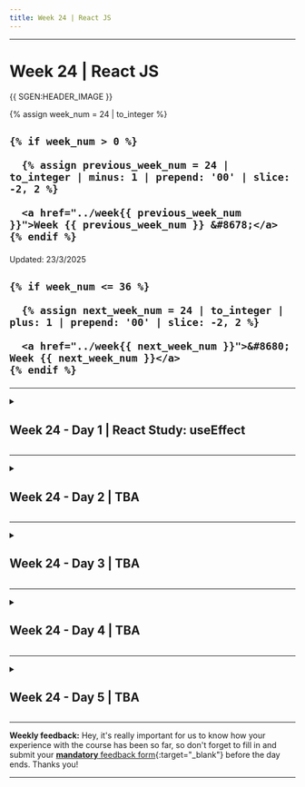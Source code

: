```yaml
---
title: Week 24 | React JS
---
```


<hr class="mb-0">

<h1 id="{{ Week 24-React JS | slugify }}">
  <span class="week-prefix">Week 24 |</span> React JS
</h1>

{{ SGEN:HEADER_IMAGE }}

<div class="week-controls">

  {% assign week_num = 24 | to_integer %}

  <h2 class="week-controls__previous_week">

    {% if week_num > 0 %}

      {% assign previous_week_num = 24 | to_integer | minus: 1 | prepend: '00' | slice: -2, 2 %}

      <a href="../week{{ previous_week_num }}">Week {{ previous_week_num }} &#8678;</a>
    {% endif %}

  </h2>

  <span>Updated: 23/3/2025</span>

  <h2 class="week-controls__next_week">

    {% if week_num <= 36 %}

      {% assign next_week_num = 24 | to_integer | plus: 1 | prepend: '00' | slice: -2, 2 %}

      <a href="../week{{ next_week_num }}">&#8680; Week {{ next_week_num }}</a>
    {% endif %}

  </h2>

</div>

---

<!-- Week 24 - Day 1 | React Study: useEffect -->
<details markdown="1">
  <summary>
    <h2>
      <span class="summary-day">Week 24 - Day 1</span> | React Study: useEffect</h2>
  </summary>

### Schedule

  - **Study the suggested material**
  - **Practice on the topics and share your questions**

### Study Plan

  The plan for today and tomorrow is to study the following article by `Dan Abramov*`:

  - [**A Complete Guide to useEffect**](https://overreacted.io/a-complete-guide-to-useeffect/){:target="_blank"}

  This is a long, lengthy article that goes into deep details about the `useEffect` Hook and the Components' lifecycle. 

  It is highly recommended that you read the full article as it provides some very important concepts and rules that you must know if you want to master `React`. That's why we split this task in two days. 

  Here are some of the main points covered in the the article:

  - How do I replicate `componentDidMount**` with useEffect?
  - How do I correctly fetch data inside useEffect? What is []?
  - Do I need to specify functions as effect dependencies or not?
  - Why do I sometimes get an infinite refetching loop?
  - Why do I sometimes get an old state or prop value inside my effect?

  Make sure to open up all the `Codesandbox` demos provided in the article and study and experiment with the code.

  *_(Dan Abramov is a core contributor to React and the creator of Redux)_

  **_(componentDidMount is a special lifecycle method used in Class Components that gets called when the component has been mounted. More about Class Components and `componentDidMount` [here](https://react.dev/reference/react/Component){:target="_blank"})_

<!-- Summary -->

<!-- Exercises -->

<!-- Extra Resources -->

<!-- Sources and Attributions -->
  
</details>

<hr class="mt-1">

<!-- Week 24 - Day 2 | TBA -->
<details markdown="1">
  <summary>
    <h2>
      <span class="summary-day">Week 24 - Day 2</span> | TBA</h2>
  </summary>

### Schedule

  - **Study the suggested material**
  - **Practice on the topics and share your questions**

<!-- Study Plan -->

<!-- Summary -->

<!-- Exercises -->

<!-- Extra Resources -->

<!-- Sources and Attributions -->
  
</details>

<hr class="mt-1">

<!-- Week 24 - Day 3 | TBA -->
<details markdown="1">
  <summary>
    <h2>
      <span class="summary-day">Week 24 - Day 3</span> | TBA</h2>
  </summary>

### Schedule

  - **Watch the lectures**
  - **Study the suggested material**
  - **Practice on the topics and share your questions**

### Study Plan

  Your instructor will share the video lectures with you. Here are the topics covered:

  - **Part 1:** 
  - **Part 2:**

  You can find the lecture code [here](){:target="_blank"}

  **Lecture Notes & Questions:**

  **References & Resources:**

<!-- Summary -->

<!-- Exercises -->

### Extra Resources

  ---



  _Photo by []()_


<!-- Sources and Attributions -->
  
</details>

<hr class="mt-1">

<!-- Week 24 - Day 4 | TBA -->
<details markdown="1">
  <summary>
    <h2>
      <span class="summary-day">Week 24 - Day 4</span> | TBA</h2>
  </summary>

### Schedule

  - **Study the suggested material**
  - **Practice on the topics and share your questions**

<!-- Study Plan -->

<!-- Summary -->

<!-- Exercises -->

<!-- Extra Resources -->

<!-- Sources and Attributions -->
  
</details>

<hr class="mt-1">

<!-- Week 24 - Day 5 | TBA -->
<details markdown="1">
  <summary>
    <h2>
      <span class="summary-day">Week 24 - Day 5</span> | TBA</h2>
  </summary>

### Schedule

  - **Watch the lectures**
  - **Study the suggested material**
  - **Practice on the topics and share your questions**

### Study Plan

  Your instructor will share the video lectures with you. Here are the topics covered:

  - **Part 1:** 
  - **Part 2:**

  You can find the lecture code [here](){:target="_blank"}

  **Lecture Notes & Questions:**

  **References & Resources:**

<!-- Summary -->

<!-- Exercises -->

### Extra Resources

  ---



  _Photo by []()_


<!-- Sources and Attributions -->
  
</details>


<hr class="mt-1">

**Weekly feedback:** Hey, it's really important for us to know how your experience with the course has been so far, so don't forget to fill in and submit your [**mandatory** feedback form](https://forms.gle/S6Zg3bbS2uuwsSZF9){:target="_blank"} before the day ends. Thanks you!



---

<!-- COMMENTS: -->
<script src="https://utteranc.es/client.js"
  repo="in-tech-gration/WDX-180"
  issue-term="pathname"
  theme="github-dark"
  crossorigin="anonymous"
  async>
</script>